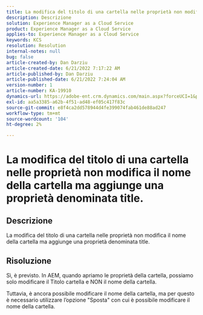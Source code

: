 ```yaml
---
title: La modifica del titolo di una cartella nelle proprietà non modifica il nome della cartella ma aggiunge una proprietà denominata title.
description: Descrizione
solution: Experience Manager as a Cloud Service
product: Experience Manager as a Cloud Service
applies-to: Experience Manager as a Cloud Service
keywords: KCS
resolution: Resolution
internal-notes: null
bug: false
article-created-by: Dan Darziu
article-created-date: 6/21/2022 7:17:22 AM
article-published-by: Dan Darziu
article-published-date: 6/21/2022 7:24:04 AM
version-number: 1
article-number: KA-19910
dynamics-url: https://adobe-ent.crm.dynamics.com/main.aspx?forceUCI=1&pagetype=entityrecord&etn=knowledgearticle&id=053ad32b-32f1-ec11-bb3d-6045bd015658
exl-id: aa5a3385-a62b-4f51-ad48-ef05c417f83c
source-git-commit: e8f4ca2dd578944d4fe399074fab461de88ad247
workflow-type: tm+mt
source-wordcount: '104'
ht-degree: 2%

---
```


# La modifica del titolo di una cartella nelle proprietà non modifica il nome della cartella ma aggiunge una proprietà denominata title.

## Descrizione


La modifica del titolo di una cartella nelle proprietà non modifica il nome della cartella ma aggiunge una proprietà denominata title.


## Risoluzione


Sì, è previsto. In AEM, quando apriamo le proprietà della cartella, possiamo solo modificare il Titolo cartella e NON il nome della cartella.

Tuttavia, è ancora possibile modificare il nome della cartella, ma per questo è necessario utilizzare l’opzione &quot;Sposta&quot; con cui è possibile modificare il nome della cartella.
